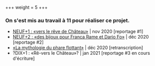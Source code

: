 +++
weight = 5
+++

### On s'est mis au travail à 11 pour réaliser ce projet.

- [NEUF+1 : «vers le rêve de Château»](https://blog.association-tedua.fr/accueil/residence-du-clown-mouce-novembre-2020/) | nov 2020 [reportage #1]   
- [NEUF+2 : «des bijoux pour Franca Rame et Dario Fo»](https://blog.association-tedua.fr/accueil/residence-de-l-artisan-icol-fin_nov_2020/) | déc 2020 [reportage #2]   
- [«La mythologie du phare flottant»](https://www.zorozorai.land/#/la-comptabilite-des-plumes-et-des-cailloux_) | déc 2020 [retranscription]   
- ?DIX+1 : «Rê-vers le Château»? | jan 2021 [reportage #3 en cours d'écriture]  


